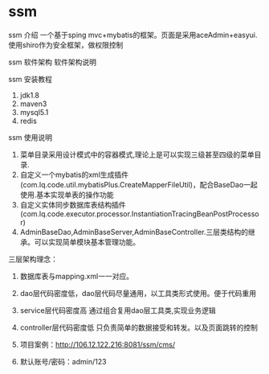 # ssm

ssm 介绍
一个基于sping mvc+mybatis的框架。页面是采用aceAdmin+easyui.
使用shiro作为安全框架，做权限控制

ssm 软件架构
软件架构说明


ssm 安装教程

1. jdk1.8
2. maven3
3. mysql5.1
4. redis

ssm 使用说明
1. 菜单目录采用设计模式中的容器模式,理论上是可以实现三级甚至四级的菜单目录.
2. 自定义一个mybatis的xml生成插件(com.lq.code.util.mybatisPlus.CreateMapperFileUtil)，配合BaseDao一起使用.基本实现单表的操作功能
3. 自定义实体同步数据库表结构插件(com.lq.code.executor.processor.InstantiationTracingBeanPostProcessor)
4. AdminBaseDao,AdminBaseServer,AdminBaseController.三层类结构的继承。可以实现简单模块基本管理功能。

三层架构理念：
1. 数据库表与mapping.xml一一对应。
2. dao层代码密度低，dao层代码尽量通用，以工具类形式使用。便于代码重用
3. service层代码密度高 通过组合复用dao层工具类,实现业务逻辑
4. controller层代码密度低 只负责简单的数据接受和转发。以及页面跳转的控制

1. 项目案例：http://106.12.122.216:8081/ssm/cms/
2. 默认账号/密码：admin/123
